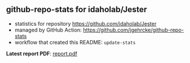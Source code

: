 ## github-repo-stats for idaholab/Jester

- statistics for repository https://github.com/idaholab/Jester
- managed by GitHub Action: https://github.com/jgehrcke/github-repo-stats
- workflow that created this README: `update-stats`

**Latest report PDF**: [report.pdf](https://github.com/idaholab/repository-statistics/raw/main/idaholab/Jester/latest-report/report.pdf)

